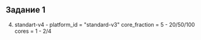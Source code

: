 ## Задание 1

4. standart-v4 - platform_id = "standard-v3"
    core_fraction = 5 - 20/50/100
        cores         = 1 - 2/4
